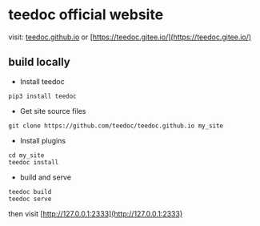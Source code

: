teedoc official website
=====

visit: [teedoc.github.io](https://teedoc.github.io) or [https://teedoc.gitee.io/](https://teedoc.gitee.io/)


## build locally

* Install teedoc

```
pip3 install teedoc
```

* Get site source files

```
git clone https://github.com/teedoc/teedoc.github.io my_site
```

* Install plugins

```
cd my_site
teedoc install
```

* build and serve

```
teedoc build
teedoc serve
```

then visit [http://127.0.0.1:2333](http://127.0.0.1:2333)


